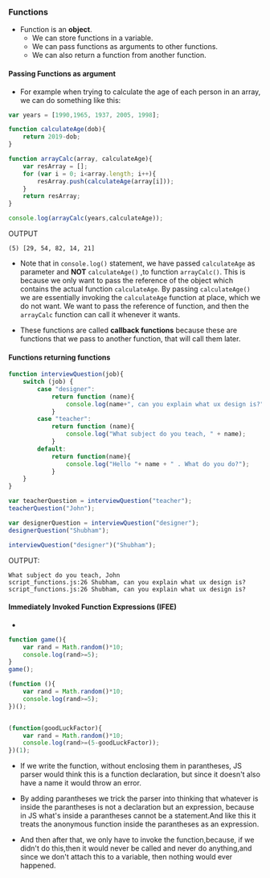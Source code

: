 ### Functions
* Function is an **object**. 
  * We can store functions in a variable.
  * We can pass functions as arguments to other functions.
  * We can also return a function from another function.
  
#### Passing Functions as argument
* For example when trying to calculate the age of each person in an array, we can do something like this: 
```javascript
var years = [1990,1965, 1937, 2005, 1998];

function calculateAge(dob){
	return 2019-dob;
}

function arrayCalc(array, calculateAge){
	var resArray = [];
	for (var i = 0; i<array.length; i++){
		resArray.push(calculateAge(array[i]));
	}
	return resArray;
}

console.log(arrayCalc(years,calculateAge)); 
```

OUTPUT
```
(5) [29, 54, 82, 14, 21]
```

* Note that in  ```console.log()``` statement, we have passed ```calculateAge``` as parameter and **NOT** ```calculateAge()``` ,to function ```arrayCalc()```. This is because we only want to pass the reference of the object which contains the actual function ```calculateAge```. By passing ```calculateAge()``` we are essentially invoking the ```calculateAge``` function at place, which we do not want. We want to pass the reference of function, and then the ```arrayCalc``` function can call it whenever it wants.

* These functions are called **callback functions** because these are functions that we pass to another function, that will call them later.

#### Functions returning functions

```javascript
function interviewQuestion(job){
	switch (job) {
		case "designer":
			return function (name){
				console.log(name+", can you explain what ux design is?");
			}
		case "teacher":
			return function (name){
				console.log("What subject do you teach, " + name);
			}
		default:
			return function(name){
				console.log("Hello "+ name + " . What do you do?");
			}
	}
}

var teacherQuestion = interviewQuestion("teacher");
teacherQuestion("John");

var designerQuestion = interviewQuestion("designer");
designerQuestion("Shubham");

interviewQuestion("designer")("Shubham");
```

OUTPUT:

```
What subject do you teach, John
script_functions.js:26 Shubham, can you explain what ux design is?
script_functions.js:26 Shubham, can you explain what ux design is?
```

#### Immediately Invoked Function Expressions (IFEE)

* 

```javascript
function game(){
	var rand = Math.random()*10;
	console.log(rand>=5);
}
game();

(function (){
	var rand = Math.random()*10;
	console.log(rand>=5);
})();


(function(goodLuckFactor){
	var rand = Math.random()*10;
	console.log(rand>=(5-goodLuckFactor));
})(1);
```

* If we write the function, without enclosing them in parantheses, JS parser would think this is a function declaration, but since it doesn't also have a name it would throw an error.

* By adding parantheses we trick the parser into thinking that whatever is inside the parantheses is not a declaration but an expression, because in JS what's inside a parantheses cannot be a statement.And like this it treats the anonymous function inside the parantheses as an expression.

* And then after that, we only have to invoke the function,because, if we didn't do this,then it would never be called and never do anything,and since we don't attach this to a variable, then nothing would ever happened.
